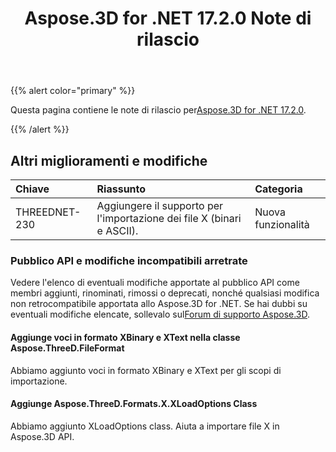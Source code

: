 ﻿---
title: Aspose.3D for .NET 17.2.0 Note di rilascio
type: docs
weight: 110
url: /it/net/aspose-3d-for-net-17-2-0-release-notes/
---
{{% alert color="primary" %}} 

Questa pagina contiene le note di rilascio per[Aspose.3D for .NET 17.2.0](https://www.nuget.org/packages/Aspose.3D/17.2.0).

{{% /alert %}} 
## **Altri miglioramenti e modifiche**

|**Chiave**|**Riassunto**|**Categoria**|
|:- |:- |:- |
|THREEDNET-230|Aggiungere il supporto per l'importazione dei file X (binari e ASCII).|Nuova funzionalità|
### **Pubblico API e modifiche incompatibili arretrate**
Vedere l'elenco di eventuali modifiche apportate al pubblico API come membri aggiunti, rinominati, rimossi o deprecati, nonché qualsiasi modifica non retrocompatibile apportata allo Aspose.3D for .NET. Se hai dubbi su eventuali modifiche elencate, sollevalo sul[Forum di supporto Aspose.3D](https://forum.aspose.com/c/3d/18).
#### **Aggiunge voci in formato XBinary e XText nella classe Aspose.ThreeD.FileFormat**
Abbiamo aggiunto voci in formato XBinary e XText per gli scopi di importazione.
#### **Aggiunge Aspose.ThreeD.Formats.X.XLoadOptions Class**
Abbiamo aggiunto XLoadOptions class. Aiuta a importare file X in Aspose.3D API.
